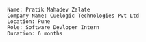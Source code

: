 ~~~~~~~~~~~|| Shree ||~~~~~~~~~~~
Name: Pratik Mahadev Zalate
Company Name: Cuelogic Technologies Pvt Ltd
Location: Pune
Role: Software Devloper Intern
Duration: 6 months
